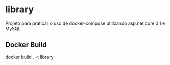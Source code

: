 # library
Projeto para praticar o uso de docker-compose utilizando asp.net core 3.1 e MySQL

## Docker Build
docker build . -t library  